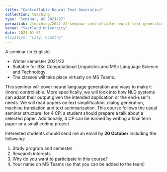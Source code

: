 ```yaml
---
title: "Controllable Neural Text Generation"
collection: teaching
type: "Seminar, WS 2021/22"
permalink: /teaching/2021-22-seminar-controllable-neural-text-generation
venue: "Saarland University"
date: 2021-01-01
#location: "City, Country"
---
```





A seminar (in English)
* Winter semester 2021/22
* Suitable for BSc Computational Linguistics and MSc Language Science and Technology
* The classes will take place virtually on MS Teams. 


This seminar will cover neural language generation and ways to make it (more) controllable. More specifically, we will look into how NLG systems can adapt their output given the intended application or the end-user's needs. We will read papers on text simplification, dialog generation, machine translation and text summarization. This course follows the usual seminar structure: for 4 CP, a student should prepare a talk about a selected paper. Additionally, 3 CP can be earned by writing a final term paper or a small coding project.

Interested students should send me an email by **20 October** including the following:
1. Study program and semester
2. Research interests
3. Why do you want to participate in this course?
4. Your name on MS Teams (so that you can be added to the team)



<!--- comment --->

